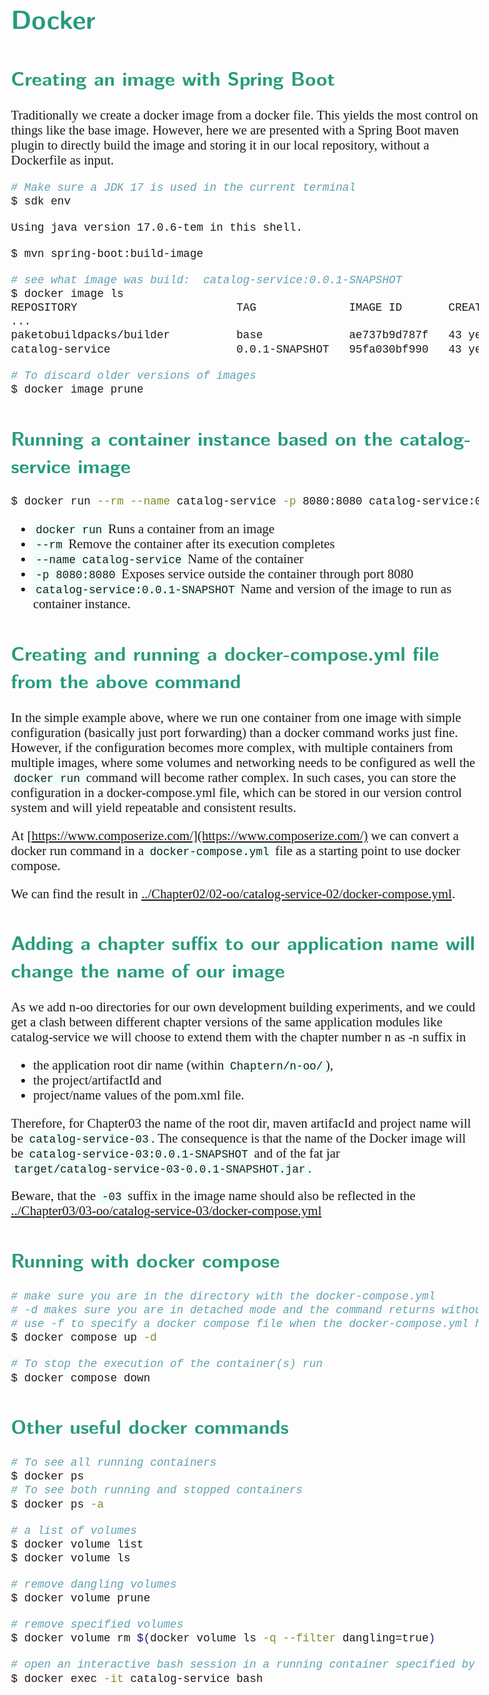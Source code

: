 <style>
body {
  font-family: "Gentium Basic", Cardo , "Linux Libertine o", "Palatino Linotype", Cambria, serif;
  font-size: 130% !important;
}
code {
	padding: 0 .25em;
	
	white-space: pre;
	font-family: "Tlwg mono", Consolas, "Liberation Mono", Menlo, Courier, monospace;
	
	background-color: #ECFFFA;
	//border: 1px solid #ccc;
	//border-radius: 3px;
}

kbd {
	display: inline-block;
	padding: 3px 5px;
	font-family: "Tlwg mono", Consolas, "Liberation Mono", Menlo, Courier, monospace;
	line-height: 10px;
	color: #555;
	vertical-align: middle;
	background-color: #ECFFFA;
	border: solid 1px #ccc;
	border-bottom-color: #bbb;
	border-radius: 3px;
	box-shadow: inset 0 -1px 0 #bbb;
}

h1,h2,h3,h4,h5 {
  color: #269B7D; 
  font-family: "fira sans", "Latin Modern Sans", Calibri, "Trebuchet MS", sans-serif;
}

</style>

# Docker

## Creating an image with Spring Boot
Traditionally we create a docker image from a docker file. This yields the most control on things like the base image.
However, here we are presented with a Spring Boot maven plugin to directly build the image and storing it in our local 
repository, without a Dockerfile as input.

```bash
# Make sure a JDK 17 is used in the current terminal 
$ sdk env

Using java version 17.0.6-tem in this shell.

$ mvn spring-boot:build-image

# see what image was build:  catalog-service:0.0.1-SNAPSHOT
$ docker image ls
REPOSITORY                        TAG              IMAGE ID       CREATED         SIZE
...
paketobuildpacks/builder          base             ae737b9d787f   43 years ago    1.16GB
catalog-service                   0.0.1-SNAPSHOT   95fa030bf990   43 years ago    274MB

# To discard older versions of images
$ docker image prune
``` 

## Running a container instance based on the catalog-service image

```bash
$ docker run --rm --name catalog-service -p 8080:8080 catalog-service:0.0.1-SNAPSHOT
```
- `docker run` Runs a container from an image
- `--rm` Remove the container after its execution completes
- `--name catalog-service` Name of the container
- `-p 8080:8080` Exposes service outside the container through port 8080
- `catalog-service:0.0.1-SNAPSHOT` Name and version of the image to run as container instance.

## Creating and running a docker-compose.yml file from the above command
In the simple example above, where we run one container from one image with simple configuration (basically just port 
forwarding) than a docker command works just fine.
However, if the configuration becomes more complex, with multiple containers from multiple images, where some volumes
and networking needs to be configured as well the `docker run` command will become rather complex.
In such cases, you can store the configuration in a docker-compose.yml file, which can be stored in our version control 
system and will yield repeatable and consistent results.

At [https://www.composerize.com/](https://www.composerize.com/) we can convert a docker run command in a 
`docker-compose.yml` file as a starting point to use docker compose.

We can find the result in [../Chapter02/02-oo/catalog-service-02/docker-compose.yml](../Chapter02/02-oo/catalog-service-02/docker-compose.yml).

## Adding a chapter suffix to our application name will change the name of our image
As we add n-oo directories for our own development building experiments, and we could get a clash between
different chapter versions of the same application modules like catalog-service we will choose to extend them
with the chapter number n as -n suffix in 
- the application root dir name (within `Chaptern/n-oo/`), 
- the project/artifactId and
- project/name values of the pom.xml file.

Therefore, for Chapter03 the name of the root dir, maven artifacId and project name will be `catalog-service-03`.
The consequence is that the name of the Docker image will be
`catalog-service-03:0.0.1-SNAPSHOT` and of the fat jar `target/catalog-service-03-0.0.1-SNAPSHOT.jar`.

Beware, that the `-03` suffix in the image name should also be reflected in the 
[../Chapter03/03-oo/catalog-service-03/docker-compose.yml](../Chapter03/03-oo/catalog-service-03/docker-compose.yml)

## Running with docker compose
```bash
# make sure you are in the directory with the docker-compose.yml
# -d makes sure you are in detached mode and the command returns without logging evrything from the running containers
# use -f to specify a docker compose file when the docker-compose.yml has another name or is in another location
$ docker compose up -d

# To stop the execution of the container(s) run
$ docker compose down
```

## Other useful docker commands
```bash
# To see all running containers
$ docker ps
# To see both running and stopped containers
$ docker ps -a

# a list of volumes
$ docker volume list 
$ docker volume ls

# remove dangling volumes 
$ docker volume prune

# remove specified volumes
$ docker volume rm $(docker volume ls -q --filter dangling=true)

# open an interactive bash session in a running container specified by name (i.e. here it's catalog-service)
$ docker exec -it catalog-service bash
```